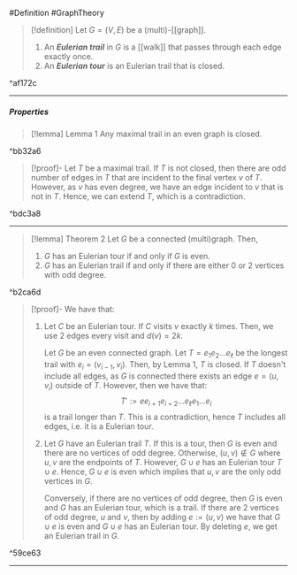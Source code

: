 #Definition #GraphTheory 

> [!definition]
> Let $G=(V,E)$ be a (multi)-[[graph]]. 
> 1. An ***Eulerian trail*** in $G$ is a [[walk]] that passes through each edge exactly once. 
> 2. An ***Eulerian tour*** is an Eulerian trail that is closed.

^af172c

---
##### Properties
> [!lemma] Lemma 1
> Any maximal trail in an even graph is closed.

^bb32a6

> [!proof]-
> Let $T$ be a maximal trail. If $T$ is not closed, then there are odd number of edges in $T$ that are incident to the final vertex $v$ of $T$. However, as $v$ has even degree, we have an edge incident to $v$ that is not in $T$. Hence, we can extend $T$, which is a contradiction.

^bdc3a8

---
> [!lemma] Theorem 2
> Let $G$ be a connected (multi)graph. Then,
> 1. $G$ has an Eulerian tour if and only if $G$ is even.
> 2. $G$ has an Eulerian trail if and only if there are either $0$ or $2$ vertices with odd degree. 

^b2ca6d

> [!proof]-
> We have that:
> 1. Let $C$ be an Eulerian tour. If $C$ visits $v$ exactly $k$ times. Then, we use $2$ edges every visit and $d(v)=2k$.
>    
>    Let $G$ be an even connected graph. Let $T=e_{1}e_{2}\dots e_{\ell}$ be the longest trail with $e_{i}=(v_{i-1},v_{i})$. Then, by Lemma 1, $T$ is closed. If $T$ doesn't include all edges, as $G$ is connected there exists an edge $e=(u,v_{i})$ outside of $T$. However, then we have that: $$T':=e e_{i+1}e_{i+2}\dots e_{\ell}e_{1}\dots e_{i}$$ is a trail longer than $T$. This is a contradiction, hence $T$ includes all edges, i.e. it is a Eulerian tour.
> 2. Let $G$ have an Eulerian trail $T$. If this is a tour, then $G$ is even and there are no vertices of odd degree. Otherwise, $(u,v)\notin G$ where $u,v$ are the endpoints of $T$. However, $G \cup e$ has an Eulerian tour $T \cup e$. Hence, $G\cup e$ is even which implies that $u,v$ are the only odd vertices in $G$.
>    
>    Conversely, if there are no vertices of odd degree, then $G$ is even and $G$ has an Eulerian tour, which is a trail. If there are $2$ vertices of odd degree, $u$ and $v$, then by adding $e:=(u,v)$ we have that $G\cup e$ is even and $G\cup e$ has an Eulerian tour. By deleting $e$, we get an Eulerian trail in $G$. 

^59ce63

---
